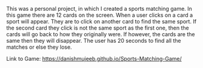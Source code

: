 This was a personal project, in which I created a sports matching game. In this game there are 12 cards on the screen. When a user clicks on a card a sport will appear. They are to click on another card to find the same sport. If the second card they click is not the same sport as the first one, then the cards will go back to how they originally were. If however, the cards are the same then they will disappear. The user has 20 seconds to find all the matches or else they lose.

Link to Game: https://danishmujeeb.github.io/Sports-Matching-Game/
